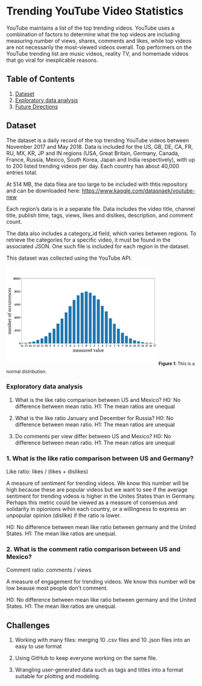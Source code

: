 # Trending YouTube Video Statistics

YouTube maintains a list of the top trending videos. YouTube uses a combination of factors to determine what the top videos are including measuring number of views, shares, comments and likes, while top videos are not necessarily the most-viewed videos overall. Top performers on the YouTube trending list are music videos, reality TV, and homemade videos that go viral for inexplicable reasons.

## Table of Contents
1. [Dataset](#dataset)
2. [Exploratory data analysis](#eda)
2. [Future Directions](#future-directions)

## Dataset

The dataset is a daily record of the top trending YouTube videos between November 2017 and May 2018. Data is included for the US, GB, DE, CA, FR, RU, MX, KR, JP and IN regions (USA, Great Britain, Germany, Canada, France, Russia, Mexico, South Korea, Japan and India respectively), with up to 200 listed trending videos per day. Each country has about 40,000 entries total.

At 514 MB, the data filea are too large to be included with thtis repository and can be downloaded here: https://www.kaggle.com/datasnaek/youtube-new

Each region’s data is in a separate file. Data includes the video title, channel title, publish time, tags, views, likes and dislikes, description, and comment count.

The data also includes a category_id field, which varies between regions. To retrieve the categories for a specific video, it must be found in the associated JSON. One such file is included for each region in the dataset.

This dataset was collected using the YouTube API.

<img alt="Normal distribution" src="images/n.png" width='400'>  
<sub><b>Figure 1: </b> This is a normal distribution. </sub>   

### Exploratory data analysis

1. What is the like ratio comparison between US and Mexico?
H0: No difference between mean ratio.
H1: The mean ratios are unequal

2. What is the like ratio January and December for Russia?
H0: No difference between mean ratio.
H1: The mean ratios are unequal

3. Do comments per view differ between US and Mexico?
H0: No difference between mean ratio.
H1: The mean ratios are unequal

### 1. What is the like ratio comparison between US and Germany?

Like ratio: likes / (likes + dislikes)

A measure of sentiment for trending videos. We know this number will be high because these are popular videos but we want to see if the average sentiment for trending videos is higher in the Unites States than in Germany. Perhaps this metric could be viewed as a measure of consensus and solidarity in opionions wihin each country, or a willingness to express an unpopular opinion (dislike) if the ratio is lower.

H0: No difference between mean like ratio between germany and the United States.
H1: The mean like ratios are unequal.

### 2. What is the comment ratio comparison between US and Mexico?

Comment ratio: comments / views

A measure of engagement for trending videos. We know this number will be low beause most people don't comment.

H0: No difference between mean like ratio between germany and the United States.
H1: The mean like ratios are unequal.

## Challenges

1. Working with many files: merging 10 .csv files and 10 .json files into an easy to use format

2. Using GitHub to keep everyone working on the same file.

3. Wrangling user-generated data such as tags and titles into a format suitable for plotting and modeling.
